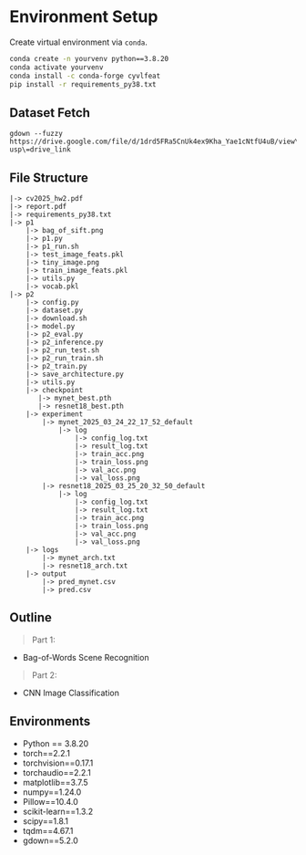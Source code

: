 # Environment Setup

Create virtual environment via `conda`.

```bash
conda create -n yourvenv python==3.8.20
conda activate yourvenv
conda install -c conda-forge cyvlfeat
pip install -r requirements_py38.txt
```

## Dataset Fetch 

    gdown --fuzzy https://drive.google.com/file/d/1drd5FRa5CnUk4ex9Kha_Yae1cNtfU4uB/view\?usp\=drive_link

## File Structure
    |-> cv2025_hw2.pdf
    |-> report.pdf
    |-> requirements_py38.txt
    |-> p1
        |-> bag_of_sift.png
        |-> p1.py
        |-> p1_run.sh
        |-> test_image_feats.pkl
        |-> tiny_image.png
        |-> train_image_feats.pkl
        |-> utils.py
        |-> vocab.pkl
    |-> p2
        |-> config.py
        |-> dataset.py
        |-> download.sh
        |-> model.py
        |-> p2_eval.py
        |-> p2_inference.py
        |-> p2_run_test.sh
        |-> p2_run_train.sh
        |-> p2_train.py
        |-> save_architecture.py
        |-> utils.py
        |-> checkpoint
           |-> mynet_best.pth
           |-> resnet18_best.pth 
        |-> experiment
            |-> mynet_2025_03_24_22_17_52_default
                |-> log
                    |-> config_log.txt
                    |-> result_log.txt
                    |-> train_acc.png
                    |-> train_loss.png
                    |-> val_acc.png
                    |-> val_loss.png
            |-> resnet18_2025_03_25_20_32_50_default
                |-> log
                    |-> config_log.txt
                    |-> result_log.txt
                    |-> train_acc.png
                    |-> train_loss.png
                    |-> val_acc.png
                    |-> val_loss.png
        |-> logs
            |-> mynet_arch.txt
            |-> resnet18_arch.txt
        |-> output 
            |-> pred_mynet.csv
            |-> pred.csv

## Outline
> Part 1: 
- Bag-of-Words Scene Recognition

> Part 2: 
- CNN Image Classification
## Environments

- Python == 3.8.20
- torch==2.2.1
- torchvision==0.17.1
- torchaudio==2.2.1
- matplotlib==3.7.5
- numpy==1.24.0
- Pillow==10.4.0
- scikit-learn==1.3.2
- scipy==1.8.1
- tqdm==4.67.1
- gdown==5.2.0
